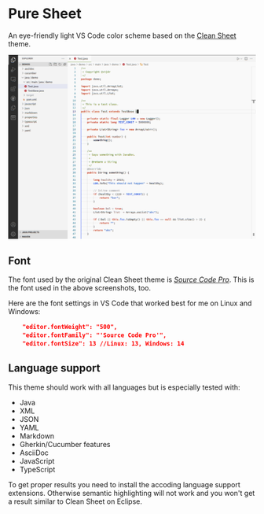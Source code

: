 # Pure Sheet

An eye-friendly light VS Code color scheme based on the [Clean Sheet](https://fappel.github.io/xiliary/clean-sheet.html) theme.


![Pure Sheet Screenshot](doc/images/pure-sheet-01.png)


## Font

The font used by the original Clean Sheet theme is _[Source Code Pro](https://fonts.google.com/specimen/Source+Code+Pro)_.
This is the font used in the above screenshots, too.

Here are the font settings in VS Code that worked best for me on Linux and Windows:

```json
    "editor.fontWeight": "500",
    "editor.fontFamily": "'Source Code Pro'",
    "editor.fontSize": 13 //Linux: 13, Windows: 14
```

## Language support

This theme should work with all languages but is especially tested with:

- Java
- XML
- JSON
- YAML
- Markdown
- Gherkin/Cucumber features
- AsciiDoc
- JavaScript
- TypeScript

To get proper results you need to install the accoding language support extensions.
Otherwise semantic highlighting will not work and you won't get a result similar to Clean Sheet on Eclipse.
